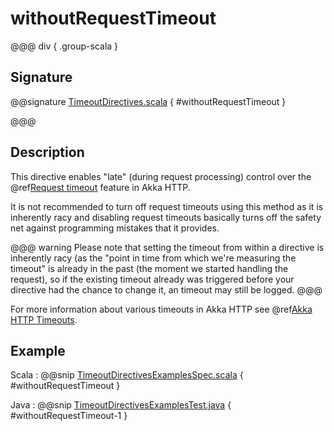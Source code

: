 # withoutRequestTimeout

@@@ div { .group-scala }

## Signature

@@signature [TimeoutDirectives.scala](/pekko-http/src/main/scala/akka/http/scaladsl/server/directives/TimeoutDirectives.scala) { #withoutRequestTimeout }

@@@

## Description

This directive enables "late" (during request processing) control over the @ref[Request timeout](../../../common/timeouts.md#request-timeout) feature in Akka HTTP.

It is not recommended to turn off request timeouts using this method as it is inherently racy and disabling request timeouts
basically turns off the safety net against programming mistakes that it provides.

@@@ warning
Please note that setting the timeout from within a directive is inherently racy (as the "point in time from which
we're measuring the timeout" is already in the past (the moment we started handling the request), so if the existing
timeout already was triggered before your directive had the chance to change it, an timeout may still be logged.
@@@

For more information about various timeouts in Akka HTTP see @ref[Akka HTTP Timeouts](../../../common/timeouts.md).

## Example

Scala
:  @@snip [TimeoutDirectivesExamplesSpec.scala](/docs/src/test/scala/docs/http/scaladsl/server/directives/TimeoutDirectivesExamplesSpec.scala) { #withoutRequestTimeout }

Java
:  @@snip [TimeoutDirectivesExamplesTest.java](/docs/src/test/java/docs/http/javadsl/server/directives/TimeoutDirectivesExamplesTest.java) { #withoutRequestTimeout-1 }
